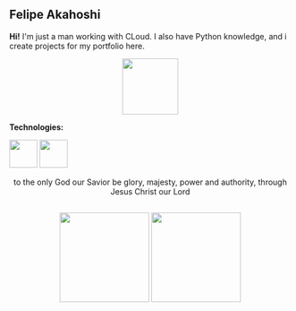 ## Felipe Akahoshi
          
**Hi!**
I'm just a man working with CLoud. I also have Python knowledge, and i create projects for my portfolio here.

<p align="center">
  <img src="https://media.tenor.com/HvJ48-NOlfIAAAAj/teto-tetoris.gif" width="100">
</p>

**Technologies:**

<img src="https://cdn.jsdelivr.net/gh/devicons/devicon@latest/icons/python/python-original-wordmark.svg" width="50" height="50"/> <img src="https://cdn.jsdelivr.net/gh/devicons/devicon@latest/icons/mysql/mysql-plain-wordmark.svg" width="50" height="50"/>

<p align="center">
          to the only God our Savior be glory, majesty, power and authority, through Jesus Christ our Lord
</p>
          
##
<p align="center">
          <a>
                    <img loading="lazy" height="160em" src="https://github-readme-stats.vercel.app/api?username=akahoshi-f&show_icons=true&theme=omni"&include_all_commits=true&count_private=true"/>
                    <img loading="lazy" height="160em" src="https://github-readme-stats.vercel.app/api/top-langs/?username=akahoshi-f&layout=compact&langs_count=7&theme=omni"/>
          </a>
</p>
